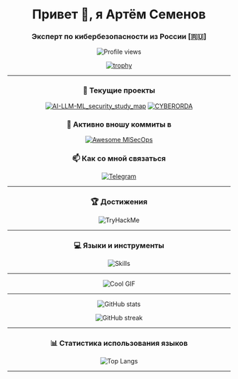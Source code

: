 <div align="center">

# Привет 👋, я Артём Семенов

### Эксперт по кибербезопасности из России [🇷🇺]

![Profile views](https://komarev.com/ghpvc/?username=wearetyomsmnv&label=Просмотры+профиля&color=brightgreen&style=flat)

[![trophy](https://github-profile-trophy.vercel.app/?username=wearetyomsmnv&theme=onedark&column=7)](https://github.com/ryo-ma/github-profile-trophy)

---

### 🔭 Текущие проекты
[![AI-LLM-ML_security_study_map](https://img.shields.io/badge/-AI--LLM--ML_security_study_map-181717?style=for-the-badge&logo=github&logoColor=white)](https://github.com/wearetyomsmnv/AI-LLM-ML_security_study_map)
[![CYBERORDA](https://img.shields.io/badge/-CYBERORDA-181717?style=for-the-badge&logo=github&logoColor=white)](https://github.com/CyberOrda/cyberorda.github.io)

### 🤝 Активно вношу коммиты в
[![Awesome MlSecOps](https://img.shields.io/badge/-Awesome_MlSecOps-181717?style=for-the-badge&logo=github&logoColor=white)](https://github.com/RiccardoBiosas/awesome-MLSecOps)

### 📫 Как со мной связаться
[![Telegram](https://img.shields.io/badge/-Telegram-2CA5E0?style=for-the-badge&logo=telegram&logoColor=white)](https://t.me/wearetyomsmnv)

---

### 🏆 Достижения
![TryHackMe](https://tryhackme-badges.s3.amazonaws.com/asmnv.png)

---

### 💻 Языки и инструменты
![Skills](https://skillicons.dev/icons?i=bash,cs,docker,figma,linux,ps,python,html,css&perline=3)

---

![Cool GIF](https://github.com/Anmol-Baranwal/Cool-GIFs-For-GitHub/assets/74038190/31edfb91-6645-4b85-b273-b5280b342e0b)

---

![GitHub stats](https://github-readme-stats.vercel.app/api?username=wearetyomsmnv&show_icons=true&theme=radical)

![GitHub streak](https://github-readme-streak-stats.herokuapp.com/?user=wearetyomsmnv&theme=radical)

---

### 📊 Статистика использования языков
![Top Langs](https://github-readme-stats.vercel.app/api/top-langs?username=wearetyomsmnv&show_icons=true&locale=en&layout=compact&theme=radical)

---

</div>

